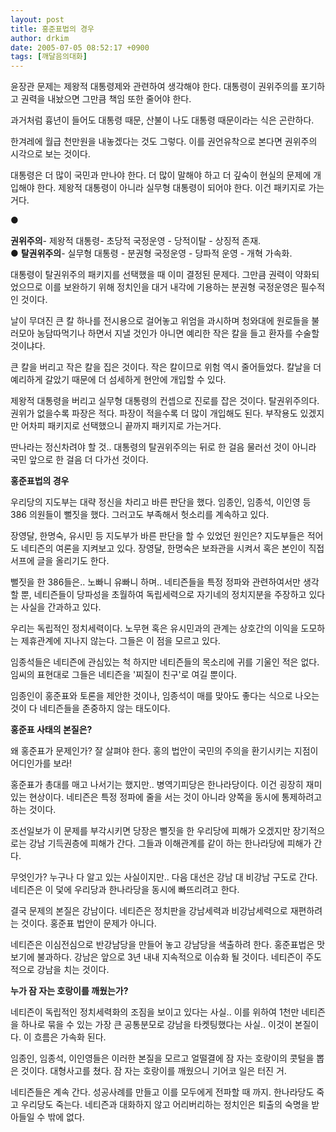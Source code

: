 ```yaml
---
layout: post
title: 홍준표법의 경우
author: drkim
date: 2005-07-05 08:52:17 +0900
tags: [깨달음의대화]
---
```

윤장관 문제는 제왕적 대통령제와 관련하여 생각해야 한다. 대통령이 권위주의를 포기하고 권력을 내놨으면 그만큼 책임 또한 줄어야 한다. 

과거처럼 흉년이 들어도 대통령 때문, 산불이 나도 대통령 때문이라는 식은 곤란하다. 

한겨레에 월급 천만원을 내놓겠다는 것도 그렇다. 이를 권언유착으로 본다면 권위주의 시각으로 보는 것이다. 

대통령은 더 많이 국민과 만나야 한다. 더 많이 말해야 하고 더 깊숙이 현실의 문제에 개입해야 한다. 제왕적 대통령이 아니라 실무형 대통령이 되어야 한다. 이건 패키지로 가는 거다. 

● 

**권위주의**- 제왕적 대통령- 초당적 국정운영 - 당적이탈 - 상징적 존재.   
● **탈권위주의**- 실무형 대통령 - 분권형 국정운영 - 당파적 운영 - 개혁 가속화. 



대통령이 탈권위주의 패키지를 선택했을 때 이미 결정된 문제다. 그만큼 권력이 약화되었으므로 이를 보완하기 위해 정치인을 대거 내각에 기용하는 분권형 국정운영은 필수적인 것이다. 

날이 무뎌진 큰 칼 하나를 전시용으로 걸어놓고 위엄을 과시하며 청와대에 원로들을 불러모아 농담따먹기나 하면서 지낼 것인가 아니면 예리한 작은 칼을 들고 환자를 수술할 것이냐다. 

큰 칼을 버리고 작은 칼을 집은 것이다. 작은 칼이므로 위험 역시 줄어들었다. 칼날을 더 예리하게 갈았기 때문에 더 섬세하게 현안에 개입할 수 있다. 

제왕적 대통령을 버리고 실무형 대통령의 컨셉으로 진로를 잡은 것이다. 탈권위주의다. 권위가 없을수록 파장은 적다. 파장이 적을수록 더 많이 개입해도 된다. 부작용도 있겠지만 어차피 패키지로 선택했으니 끝까지 패키지로 가는거다. 

딴나라는 정신차려야 할 것.. 대통령의 탈권위주의는 뒤로 한 걸음 물러선 것이 아니라 국민 앞으로 한 걸음 더 다가선 것이다. 



**홍준표법의 경우**

우리당의 지도부는 대략 정신을 차리고 바른 판단을 했다. 임종인, 임종석, 이인영 등 386 의원들이 뻘짓을 했다. 그러고도 부족해서 헛소리를 계속하고 있다. 

장영달, 한명숙, 유시민 등 지도부가 바른 판단을 할 수 있었던 원인은? 지도부들은 적어도 네티즌의 여론을 지켜보고 있다. 장영달, 한명숙은 보좌관을 시켜서 혹은 본인이 직접 서프에 글을 올리기도 한다. 

뻘짓을 한 386들은.. 노빠니 유빠니 하며.. 네티즌들을 특정 정파와 관련하여서만 생각할 뿐, 네티즌들이 당파성을 초월하여 독립세력으로 자기네의 정치지분을 주장하고 있다는 사실을 간과하고 있다. 

우리는 독립적인 정치세력이다. 노무현 혹은 유시민과의 관계는 상호간의 이익을 도모하는 제휴관계에 지나지 않는다. 그들은 이 점을 모르고 있다. 

임종석들은 네티즌에 관심있는 척 하지만 네티즌들의 목소리에 귀를 기울인 적은 없다. 임씨의 표현대로 그들은 네티즌을 '찌질이 친구'로 여길 뿐이다. 

임종인이 홍준표와 토론을 제안한 것이나, 임종석이 매를 맞아도 좋다는 식으로 나오는 것이 다 네티즌들을 존중하지 않는 태도이다. 

**홍준표 사태의 본질은?**

왜 홍준표가 문제인가? 잘 살펴야 한다. 홍의 법안이 국민의 주의을 환기시키는 지점이 어디인가를 보라! 

홍준표가 총대를 매고 나서기는 했지만.. 병역기피당은 한나라당이다. 이건 굉장히 재미있는 현상이다. 네티즌은 특정 정파에 줄을 서는 것이 아니라 양쪽을 동시에 통제하려고 하는 것이다. 

조선일보가 이 문제를 부각시키면 당장은 뻘짓을 한 우리당에 피해가 오겠지만 장기적으로는 강남 기득권층에 피해가 간다. 그들과 이해관계를 같이 하는 한나라당에 피해가 간다. 

무엇인가? 누구나 다 알고 있는 사실이지만.. 다음 대선은 강남 대 비강남 구도로 간다. 네티즌은 이 덫에 우리당과 한나라당을 동시에 빠뜨리려고 한다. 

결국 문제의 본질은 강남이다. 네티즌은 정치판을 강남세력과 비강남세력으로 재편하려는 것이다. 홍준표 법안이 문제가 아니다. 

네티즌은 이심전심으로 반강남당을 만들어 놓고 강남당을 색출하려 한다. 홍준표법은 맛보기에 불과하다. 강남은 앞으로 3년 내내 지속적으로 이슈화 될 것이다. 네티즌이 주도적으로 강남을 치는 것이다. 

**누가 잠 자는 호랑이를 깨웠는가?**

네티즌이 독립적인 정치세력화의 조짐을 보이고 있다는 사실.. 이를 위하여 1천만 네티즌을 하나로 묶을 수 있는 가장 큰 공통분모로 강남을 타켓팅했다는 사실.. 이것이 본질이다. 이 흐름은 가속화 된다.

임종인, 임종석, 이인영들은 이러한 본질을 모르고 얼떨결에 잠 자는 호랑이의 콧털을 뽑은 것이다. 대형사고를 쳤다. 잠 자는 호랑이를 깨웠으니 기어코 일은 터진 거. 

네티즌들은 계속 간다. 성공사례를 만들고 이를 모두에게 전파할 때 까지. 한나라당도 죽고 우리당도 죽는다. 네티즌과 대화하지 않고 어리버리하는 정치인은 퇴출의 숙명을 받아들일 수 밖에 없다.